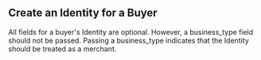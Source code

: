 ## Create an Identity for a Buyer
All fields for a buyer's Identity are optional. However, a business_type field should not be passed. Passing a business_type indicates that the Identity should be treated as a merchant.
